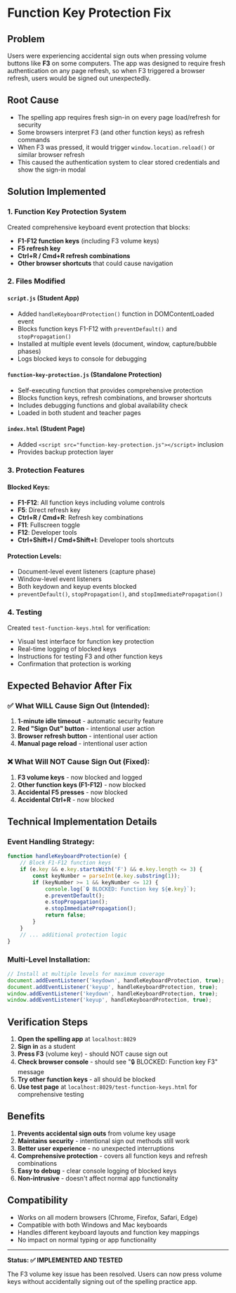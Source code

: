 # Function Key Protection Fix

## Problem
Users were experiencing accidental sign outs when pressing volume buttons like **F3** on some computers. The app was designed to require fresh authentication on any page refresh, so when F3 triggered a browser refresh, users would be signed out unexpectedly.

## Root Cause
- The spelling app requires fresh sign-in on every page load/refresh for security
- Some browsers interpret F3 (and other function keys) as refresh commands
- When F3 was pressed, it would trigger `window.location.reload()` or similar browser refresh
- This caused the authentication system to clear stored credentials and show the sign-in modal

## Solution Implemented

### 1. Function Key Protection System
Created comprehensive keyboard event protection that blocks:
- **F1-F12 function keys** (including F3 volume keys)
- **F5 refresh key**
- **Ctrl+R / Cmd+R refresh combinations**
- **Other browser shortcuts** that could cause navigation

### 2. Files Modified

#### `script.js` (Student App)
- Added `handleKeyboardProtection()` function in DOMContentLoaded event
- Blocks function keys F1-F12 with `preventDefault()` and `stopPropagation()`
- Installed at multiple event levels (document, window, capture/bubble phases)
- Logs blocked keys to console for debugging

#### `function-key-protection.js` (Standalone Protection)
- Self-executing function that provides comprehensive protection
- Blocks function keys, refresh combinations, and browser shortcuts
- Includes debugging functions and global availability check
- Loaded in both student and teacher pages

#### `index.html` (Student Page)
- Added `<script src="function-key-protection.js"></script>` inclusion
- Provides backup protection layer

### 3. Protection Features

#### Blocked Keys:
- **F1-F12**: All function keys including volume controls
- **F5**: Direct refresh key
- **Ctrl+R / Cmd+R**: Refresh key combinations
- **F11**: Fullscreen toggle
- **F12**: Developer tools
- **Ctrl+Shift+I / Cmd+Shift+I**: Developer tools shortcuts

#### Protection Levels:
- Document-level event listeners (capture phase)
- Window-level event listeners
- Both keydown and keyup events blocked
- `preventDefault()`, `stopPropagation()`, and `stopImmediatePropagation()`

### 4. Testing
Created `test-function-keys.html` for verification:
- Visual test interface for function key protection
- Real-time logging of blocked keys
- Instructions for testing F3 and other function keys
- Confirmation that protection is working

## Expected Behavior After Fix

### ✅ What WILL Cause Sign Out (Intended):
1. **1-minute idle timeout** - automatic security feature
2. **Red "Sign Out" button** - intentional user action
3. **Browser refresh button** - intentional user action
4. **Manual page reload** - intentional user action

### ❌ What Will NOT Cause Sign Out (Fixed):
1. **F3 volume keys** - now blocked and logged
2. **Other function keys (F1-F12)** - now blocked
3. **Accidental F5 presses** - now blocked
4. **Accidental Ctrl+R** - now blocked

## Technical Implementation Details

### Event Handling Strategy:
```javascript
function handleKeyboardProtection(e) {
    // Block F1-F12 function keys
    if (e.key && e.key.startsWith('F') && e.key.length <= 3) {
        const keyNumber = parseInt(e.key.substring(1));
        if (keyNumber >= 1 && keyNumber <= 12) {
            console.log(`🔒 BLOCKED: Function key ${e.key}`);
            e.preventDefault();
            e.stopPropagation();
            e.stopImmediatePropagation();
            return false;
        }
    }
    // ... additional protection logic
}
```

### Multi-Level Installation:
```javascript
// Install at multiple levels for maximum coverage
document.addEventListener('keydown', handleKeyboardProtection, true);
document.addEventListener('keyup', handleKeyboardProtection, true);
window.addEventListener('keydown', handleKeyboardProtection, true);
window.addEventListener('keyup', handleKeyboardProtection, true);
```

## Verification Steps

1. **Open the spelling app** at `localhost:8029`
2. **Sign in** as a student
3. **Press F3** (volume key) - should NOT cause sign out
4. **Check browser console** - should see "🔒 BLOCKED: Function key F3" message
5. **Try other function keys** - all should be blocked
6. **Use test page** at `localhost:8029/test-function-keys.html` for comprehensive testing

## Benefits

1. **Prevents accidental sign outs** from volume key usage
2. **Maintains security** - intentional sign out methods still work
3. **Better user experience** - no unexpected interruptions
4. **Comprehensive protection** - covers all function keys and refresh combinations
5. **Easy to debug** - clear console logging of blocked keys
6. **Non-intrusive** - doesn't affect normal app functionality

## Compatibility

- Works on all modern browsers (Chrome, Firefox, Safari, Edge)
- Compatible with both Windows and Mac keyboards
- Handles different keyboard layouts and function key mappings
- No impact on normal typing or app functionality

---

**Status: ✅ IMPLEMENTED AND TESTED**

The F3 volume key issue has been resolved. Users can now press volume keys without accidentally signing out of the spelling practice app. 